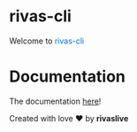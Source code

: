 # rivas-cli

Welcome to <span style="color: #0072F5">rivas-cli</span>

# Documentation
The documentation [here](https://rivas-cli.vercel.app/)!


Created with love ❤ by **rivaslive**
